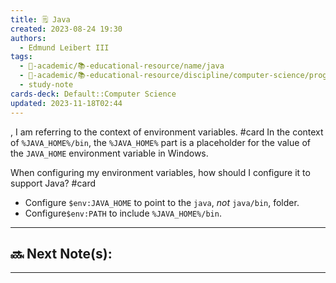 ```yaml
---
title: 🗒️ Java
created: 2023-08-24 19:30
authors:
  - Edmund Leibert III
tags:
  - 🔴-academic/📚-educational-resource/name/java
  - 🔴-academic/📚-educational-resource/discipline/computer-science/programming-language/java
  - study-note
cards-deck: Default::Computer Science
updated: 2023-11-18T02:44
---
```


, I am referring to the context of environment variables.
#card 
In the context of `%JAVA_HOME%/bin`, the `%JAVA_HOME%` part is a placeholder for the value of the `JAVA_HOME` environment variable in Windows.

When configuring my environment variables, how should I configure it to support Java?
#card 
- Configure `$env:JAVA_HOME` to point to the `java`, _not_ `java/bin`, folder.
- Configure`$env:PATH` to include `%JAVA_HOME%/bin`.

---

## 🔜 Next Note(s):

---



